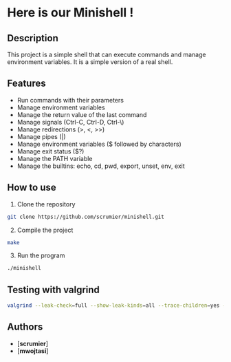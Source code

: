 # Here is our Minishell !

## Description
This project is a simple shell that can execute commands and manage environment variables. It is a simple version of a real shell.

## Features
- Run commands with their parameters
- Manage environment variables
- Manage the return value of the last command
- Manage signals (Ctrl-C, Ctrl-D, Ctrl-\\)
- Manage redirections (>, <, >>)
- Manage pipes (|)
- Manage environment variables ($ followed by characters)
- Manage exit status ($?)
- Manage the PATH variable
- Manage the builtins: echo, cd, pwd, export, unset, env, exit

## How to use
1. Clone the repository
```bash
git clone https://github.com/scrumier/minishell.git
```
2. Compile the project
```bash
make
```
3. Run the program
```bash
./minishell
```

## Testing with valgrind
```bash
valgrind --leak-check=full --show-leak-kinds=all --trace-children=yes --track-fds=yes --suppressions=test.supp ./minishell
```

## Authors
- [**scrumier**]
- [**mwojtasi**]
